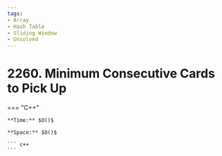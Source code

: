 ```yaml
---
tags:
- Array
- Hash Table
- Sliding Window
- Unsolved
---
```



# 2260. Minimum Consecutive Cards to Pick Up

=== "C++"

    **Time:** $O()$

    **Space:** $O()$

    ``` c++
    ```